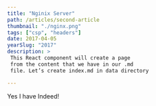 ```yaml
---
title: "Nginix Server"
path: /articles/second-article
thumbnail: "./nginx.png"
tags: ["csp", "headers"]
date: 2017-04-05
yearSlug: "2017"
description: >
 This React component will create a page
 from the content that we have in our .md
 file. Let’s create index.md in data directory

---
```


Yes I have Indeed!